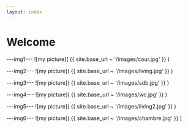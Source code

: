 ```yaml
---
layout: index 
---
```


<h1>Welcome</h1>


---img1---
![my picture]( {{ site.base_url ~ '/images/cour.jpg' }} )

---img2---
![my picture]( {{ site.base_url ~ '/images/living.jpg' }} )

---img3---
![my picture]( {{ site.base_url ~ '/images/sdb.jpg' }} )

---img4---
![my picture]( {{ site.base_url ~ '/images/wc.jpg' }} )

---img5---
![my picture]( {{ site.base_url ~ '/images/living2.jpg' }} )

---img6---
![my picture]( {{ site.base_url ~ '/images/chambre.jpg' }} )
